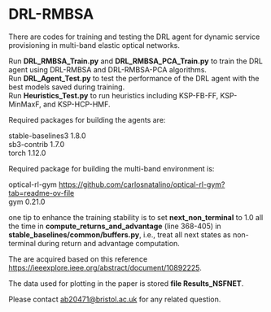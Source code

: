 # DRL-RMBSA
There are codes for training and testing the DRL agent for dynamic service provisioning in multi-band elastic optical networks.

Run **DRL_RMBSA_Train.py** and **DRL_RMBSA_PCA_Train.py** to train the DRL agent using DRL-RMBSA and DRL-RMBSA-PCA algorithms.  
Run **DRL_Agent_Test.py** to test the performance of the DRL agent with the best models saved during training.  
Run **Heuristics_Test.py** to run heuristics including KSP-FB-FF, KSP-MinMaxF, and KSP-HCP-HMF.

Required packages for building the agents are:

stable-baselines3 1.8.0  
sb3-contrib 1.7.0  
torch 1.12.0  

Required package for building the multi-band environment is:

optical-rl-gym https://github.com/carlosnatalino/optical-rl-gym?tab=readme-ov-file  
gym 0.21.0

one tip to enhance the training stability is to set **next_non_terminal** to 1.0 all the time in  **compute_returns_and_advantage** (line 368-405) in **stable_baselines/common/buffers.py**, i.e., treat all next states as non-terminal during return and advantage computation. 

The are acquired based on this reference https://ieeexplore.ieee.org/abstract/document/10892225.

The data used for plotting in the paper is stored **file Results_NSFNET**.  

Please contact ab20471@bristol.ac.uk for any related question.
